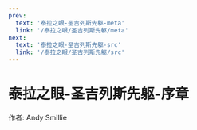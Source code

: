```yaml
---
prev:
  text: '泰拉之眼-圣吉列斯先躯-meta'
  link: '/泰拉之眼/圣吉列斯先躯/meta'
next:
  text: '泰拉之眼-圣吉列斯先躯-src'
  link: '/泰拉之眼/圣吉列斯先躯/src'
---
```


# 泰拉之眼-圣吉列斯先躯-序章

作者: Andy Smillie
